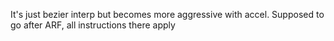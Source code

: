 It's just bezier interp but becomes more aggressive with accel. Supposed to go after ARF, all instructions there apply